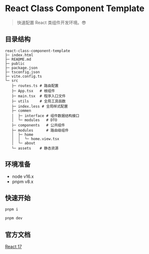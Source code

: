 # React Class Component Template
> 快速配置 React 类组件开发环境。😎

## 目录结构
```
react-class-component-template
├─ index.html
├─ README.md
├─ public
├─ package.json
├─ tsconfig.json
├─ vite.config.ts
└─ src
   ├─ routes.ts # 路由配置
   ├─ App.tsx   # 根组件
   ├─ main.tsx  # 程序入口文件
   ├─ utils     # 全局工具函数
   ├─ index.less # 全局样式配置
   ├─ commen
   │  ├─ interface # 组件数据结构接口
   │  └─ modules   # DTO
   ├─ components   # 公共组件
   ├─ modules      # 路由级组件
   │  ├─ home
   │  │  └─ home.view.tsx
   │  └─ about
   └─ assets    # 静态资源
```

## 环境准备

- node v16.x
- pnpm v8.x

## 快速开始

```bash
pnpm i

pnpm dev
```

## 官方文档
[React 17](https://17.reactjs.org/docs/hello-world.html)